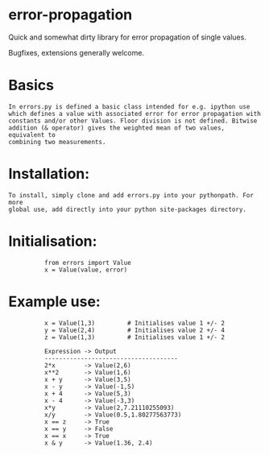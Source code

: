 # error-propagation
Quick and somewhat dirty library for error propagation of single values.

Bugfixes, extensions generally welcome.

# Basics
    In errors.py is defined a basic class intended for e.g. ipython use 
    which defines a value with associated error for error propagation with 
    constants and/or other Values. Floor division is not defined. Bitwise 
    addition (& operator) gives the weighted mean of two values, equivalent to
    combining two measurements.
    
# Installation:
    To install, simply clone and add errors.py into your pythonpath. For more 
    global use, add directly into your python site-packages directory.
    
# Initialisation:
```
          from errors import Value
          x = Value(value, error)
```
# Example use:
```
          x = Value(1,3)         # Initialises value 1 +/- 2
          y = Value(2,4)         # Initialises value 2 +/- 4
          z = Value(1,3)         # Initialises value 1 +/- 2
          
          Expression -> Output
          -------------------------------------
          2*x        -> Value(2,6)
          x**2       -> Value(1,6)
          x + y      -> Value(3,5)
          x - y      -> Value(-1,5)
          x + 4      -> Value(5,3)
          x - 4      -> Value(-3,3)
          x*y        -> Value(2,7.21110255093)
          x/y        -> Value(0.5,1.80277563773)
          x == z     -> True
          x == y     -> False
          x == x     -> True
          x & y      -> Value(1.36, 2.4)
```
